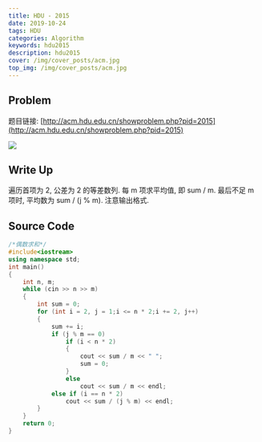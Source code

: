 ```yaml
---
title: HDU - 2015
date: 2019-10-24
tags: HDU
categories: Algorithm
keywords: hdu2015
description: hdu2015
cover: /img/cover_posts/acm.jpg
top_img: /img/cover_posts/acm.jpg
---
```

## Problem

题目链接: [http://acm.hdu.edu.cn/showproblem.php?pid=2015](http://acm.hdu.edu.cn/showproblem.php?pid=2015)

![](/img/img_posts/hdu2015.png)

## Write Up

遍历首项为 2, 公差为 2 的等差数列.
每 m 项求平均值, 即 sum / m.
最后不足 m 项时, 平均数为 sum / (j % m).
注意输出格式.

## Source Code

``` c++
/*偶数求和*/
#include<iostream>
using namespace std;
int main()
{
	int n, m;
	while (cin >> n >> m)
	{
		int sum = 0;
		for (int i = 2, j = 1;i <= n * 2;i += 2, j++)
		{
			sum += i;
			if (j % m == 0)
				if (i < n * 2)
				{
					cout << sum / m << " ";
					sum = 0;
				}
				else
					cout << sum / m << endl;
			else if (i == n * 2)
				cout << sum / (j % m) << endl;
		}
	}
	return 0;
}
```
